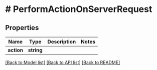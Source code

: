 # # PerformActionOnServerRequest

## Properties

Name | Type | Description | Notes
------------ | ------------- | ------------- | -------------
**action** | **string** |  |

[[Back to Model list]](../../README.md#models) [[Back to API list]](../../README.md#endpoints) [[Back to README]](../../README.md)
